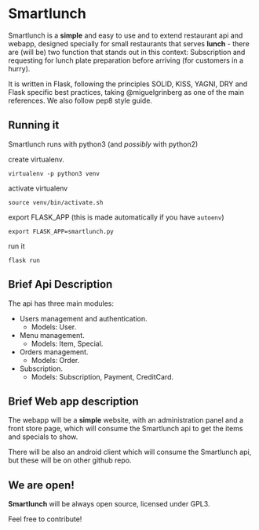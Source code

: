 Smartlunch
========

Smartlunch is a **simple** and easy to use and to extend restaurant api and webapp, designed specially for small restaurants that serves **lunch** - there are (will be) two function that stands out in this context: Subscription and requesting for lunch plate preparation before arriving (for customers in a hurry).

It is written in Flask, following the principles SOLID, KISS, YAGNI, DRY and Flask specific best practices, taking @miguelgrinberg as one of the main references. We also follow pep8 style guide.

Running it
--------

Smartlunch runs with python3 (and *possibly* with python2)

create virtualenv.

`virtualenv -p python3 venv`


activate virtualenv

`source venv/bin/activate.sh`


export FLASK_APP (this is made automatically if you have `autoenv`)

`export FLASK_APP=smartlunch.py`


run it

`flask run`

Brief Api Description
----

The api has three main modules:
- Users management and authentication.
    - Models: User.
- Menu management.
    - Models: Item, Special.
- Orders management.
    - Models: Order.
- Subscription.
    - Models: Subscription, Payment, CreditCard.


Brief Web app description
-----
The webapp will be a **simple** website, with an administration panel and a front store page, which will consume the Smartlunch api to get the items and specials to show.

There will be also an android client which will consume the Smartlunch api, but these will be on other github repo.

We are open!
-----
**Smartlunch** will be always open source, licensed under GPL3.

Feel free to contribute!
